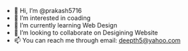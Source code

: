 - 👋 Hi, I’m @prakash5716
- 👀 I’m interested in coading
- 🌱 I’m currently learning Web Design
- 💞️ I’m looking to collaborate on Desigining Website
- 📫 You can reach me through email: deepth5@yahoo.com

<!---
prakash5716/prakash5716 is a ✨ special ✨ repository because its `README.md` (this file) appears on your GitHub profile.
You can click the Preview link to take a look at your changes.
--->
